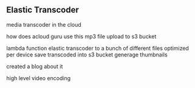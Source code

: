 Elastic Transcoder
------------------------------

media transcoder in the cloud 

how does acloud guru use this 
mp3 file 
upload to s3 bucket 

lambda function elastic transcoder 
    to a bunch of different files 
    optimized per device 
save transcoded into s3 bucket 
generage thumbnails 

created a blog about it 


high level 
video encoding
